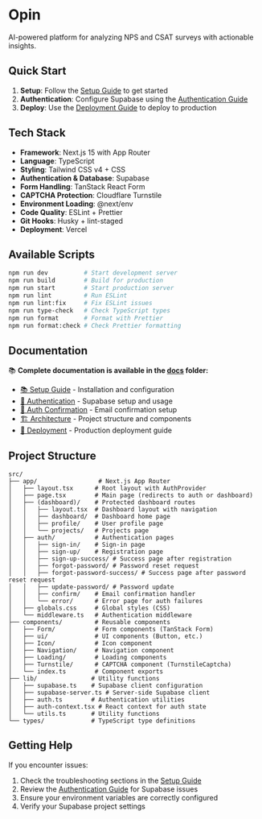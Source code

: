 # Opin

AI-powered platform for analyzing NPS and CSAT surveys with actionable insights.

## Quick Start

1. **Setup**: Follow the [Setup Guide](./docs/setup.md) to get started
2. **Authentication**: Configure Supabase using the [Authentication Guide](./docs/authentication.md)
3. **Deploy**: Use the [Deployment Guide](./docs/deployment.md) to deploy to production

## Tech Stack

- **Framework**: Next.js 15 with App Router
- **Language**: TypeScript
- **Styling**: Tailwind CSS v4 + CSS
- **Authentication & Database**: Supabase
- **Form Handling**: TanStack React Form
- **CAPTCHA Protection**: Cloudflare Turnstile
- **Environment Loading**: @next/env
- **Code Quality**: ESLint + Prettier
- **Git Hooks**: Husky + lint-staged
- **Deployment**: Vercel

## Available Scripts

```bash
npm run dev          # Start development server
npm run build        # Build for production
npm run start        # Start production server
npm run lint         # Run ESLint
npm run lint:fix     # Fix ESLint issues
npm run type-check   # Check TypeScript types
npm run format       # Format with Prettier
npm run format:check # Check Prettier formatting
```

## Documentation

📚 **Complete documentation is available in the [docs](./docs/) folder:**

- [📚 Setup Guide](./docs/setup.md) - Installation and configuration
- [🔐 Authentication](./docs/authentication.md) - Supabase setup and usage
- [📧 Auth Confirmation](./docs/auth-confirmation.md) - Email confirmation setup
- [🏗️ Architecture](./docs/architecture.md) - Project structure and components
- [🚀 Deployment](./docs/deployment.md) - Production deployment guide

## Project Structure

```
src/
├── app/                 # Next.js App Router
│   ├── layout.tsx      # Root layout with AuthProvider
│   ├── page.tsx        # Main page (redirects to auth or dashboard)
│   ├── (dashboard)/    # Protected dashboard routes
│   │   ├── layout.tsx  # Dashboard layout with navigation
│   │   ├── dashboard/  # Dashboard home page
│   │   ├── profile/    # User profile page
│   │   └── projects/   # Projects page
│   ├── auth/           # Authentication pages
│   │   ├── sign-in/    # Sign-in page
│   │   ├── sign-up/    # Registration page
│   │   ├── sign-up-success/ # Success page after registration
│   │   ├── forgot-password/ # Password reset request
│   │   ├── forgot-password-success/ # Success page after password reset request
│   │   ├── update-password/ # Password update
│   │   ├── confirm/    # Email confirmation handler
│   │   └── error/      # Error page for auth failures
│   ├── globals.css     # Global styles (CSS)
│   └── middleware.ts   # Authentication middleware
├── components/         # Reusable components
│   ├── Form/           # Form components (TanStack Form)
│   ├── ui/             # UI components (Button, etc.)
│   ├── Icon/           # Icon component
│   ├── Navigation/     # Navigation component
│   ├── Loading/        # Loading components
│   ├── Turnstile/      # CAPTCHA component (TurnstileCaptcha)
│   └── index.ts        # Component exports
├── lib/               # Utility functions
│   ├── supabase.ts    # Supabase client configuration
│   ├── supabase-server.ts # Server-side Supabase client
│   ├── auth.ts        # Authentication utilities
│   ├── auth-context.tsx # React context for auth state
│   └── utils.ts       # Utility functions
└── types/             # TypeScript type definitions
```

## Getting Help

If you encounter issues:

1. Check the troubleshooting sections in the [Setup Guide](./docs/setup.md)
2. Review the [Authentication Guide](./docs/authentication.md) for Supabase issues
3. Ensure your environment variables are correctly configured
4. Verify your Supabase project settings

